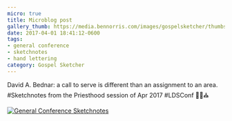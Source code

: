 ```yaml
---
micro: true
title: Microblog post
gallery_thumb: https://media.bennorris.com/images/gospelsketcher/thumbs/apr-17-3-bednar.jpg
date: 2017-04-01 18:41:12-0600
tags:
- general conference
- sketchnotes
- hand lettering
category: Gospel Sketcher
---
```


David A. Bednar: a call to serve is different than an assignment to an area. #Sketchnotes from the Priesthood session of Apr 2017 #LDSConf ✍🏼⛪️

[![General Conference Sketchnotes](https://media.bennorris.com/images/gospelsketcher/general-conference/apr-2017/apr-17-3-bednar.jpg)](https://media.bennorris.com/images/gospelsketcher/general-conference/apr-2017/apr-17-3-bednar.jpg)
